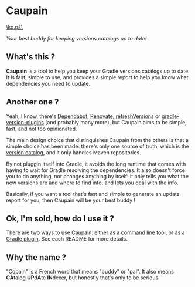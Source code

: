 # Caupain

[\\kɔ.pɛ̃\\](https://ipa-reader.com/?text=%5Ck%C9%94.p%C9%9B%CC%83%5C&voice=Celine)

*Your best buddy for keeping versions catalogs up to date!*

## What's this ?

**Caupain** is a tool to help you keep your Gradle versions catalogs up to date.  It is fast, simple
to use, and provides a simple report to help you know what dependencies you need to update.

## Another one ?

Yeah, I know, there's [Dependabot](https://github.com/dependabot), [Renovate](https://www.mend.io/renovate/), 
[refreshVersions](https://splitties.github.io/refreshVersions/) or [gradle-version-plugins](https://github.com/ben-manes/gradle-versions-plugin)
(and probably many more), but Caupain aims to be simple, fast, and not too opinionated.

The main design choice that distinguishes Caupain from the others is that a simple choice has been made:
there's only one source of truth, which is the [version catalog](https://docs.gradle.org/current/userguide/version_catalogs.html),
and it only handles Maven repositories.

By not pluggin itself into Gradle, it avoids the long runtime that comes with having to wait for Gradle
resolving the dependencies. It also doesn't force you to do anything, nor changes anything by itself: 
it only tells you what the new versions are and where to find info, and lets you deal with the info.

Basically, if you want a tool that's fast and simple to generate an update report for you, then Caupain 
will be your best buddy !

## Ok, I'm sold, how do I use it ?

There are two ways to use Caupain: either as a [command line tool](cli/README.md), or as a 
[Gradle plugin](gradle-plugin/README.md). See each README for more details.

## Why the name ?

"Copain" is a French word that means "buddy" or "pal". It also means **CA**talog **UP**d**A**te **IN**dexer, 
but honestly that's only to be serious.
